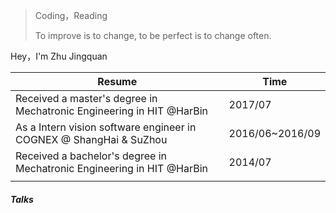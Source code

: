 > Coding，Reading  
>
> To improve is to change, to be perfect is to change often.

Hey，I'm Zhu Jingquan

| Resume                                   | Time            |
| ---------------------------------------- | --------------- |
| Received a master's degree in  Mechatronic Engineering in HIT @HarBin | 2017/07         |
| As a Intern vision software engineer in COGNEX @ ShangHai & SuZhou | 2016/06~2016/09 |
| Received a bachelor's degree in  Mechatronic Engineering in HIT @HarBin | 2014/07         |
|                                          |                 |


##### Talks

[1]: https://www.zhihu.com/people/zhu-jing-quan-47/activities	"知乎"
